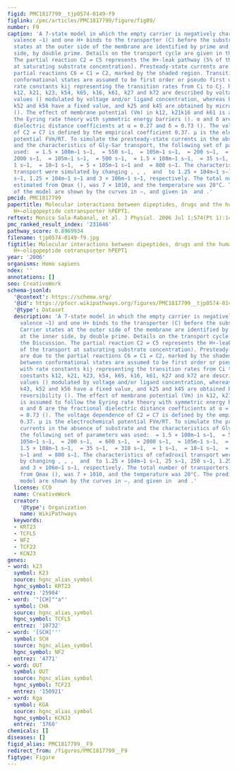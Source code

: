 ```yaml
---
figid: PMC1817799__tjp0574-0149-f9
figlink: /pmc/articles/PMC1817799/figure/fig09/
number: F9
caption: 'A 7-state model in which the empty carrier is negatively charged (apparent
  valence −1) and one H+ binds to the transporter (C) before the substrate (S). Carrier
  states at the outer side of the membrane are identified by prime and, at the inner
  side, by double prime. Details on the transport cycle are given in the Discussion.
  The partial reaction C2 ⇌ C5 represents the H+-leak pathway (5% of the transport
  at saturating substrate concentration). Presteady-state currents are due to the
  partial reactions C6 ⇌ C1 ⇌ C2, marked by the shaded region. Transitions between
  conformational states are assumed to be first order or pseudo first order, with
  rate constants kij representing the transition rates from Ci to Cj. Rate constants
  k12, k21, k23, k54, k65, k16, k61, k27 and k72 are described by voltage-independent
  values () modulated by voltage and/or ligand concentration, whereas k32, k34, k43,
  k52 and k56 have a fixed value, and k25 and k45 are obtained by microscopic reversibility
  (). The effect of membrane potential (Vm) in k12, k21k16 and k61 is assumed to follow
  the Eyring rate theory with symmetric energy barriers (). α and δ are the fractional
  dielectric distance coefficients at α = 0.27 and δ = 0.73 (). The voltage dependence
  of C2 ⇌ C7 is defined by the empirical coefficient 0.37. μ is the electrochemical
  potential FVm/RT. To simulate the presteady-state currents in the absence of substrate
  and the characteristics of Gly-Sar transport, the following set of parameters was
  used:  = 1.5 × 108m−1 s−1,  = 550 s−1,  = 105m−1 s−1,  = 200 s−1,  = 600 s−1,  =
  2000 s−1,  = 105m−1 s−1,  = 500 s−1,  = 1.5 × 108m−1 s−1,  = 35 s−1,  = 310 s−1,  =
  1 s−1,  = 10−1 s−1,  = 5 × 105m−1 s−1 and  = 800 s−1. The characteristics of cefadroxil
  transport were simulated by changing , , ,  and  to 1.25 × 104m−1 s−1, 25 s−1, 250
  s−1, 1.25 × 104m−1 s−1 and 3 × 106m−1 s−1, respectively. The total number of transporters,
  estimated from Qmax (), was 7 × 1010, and the temperature was 20°C. The predictions
  of the model are shown by the curves in –, and given in  and .'
pmcid: PMC1817799
papertitle: Molecular interactions between dipeptides, drugs and the human intestinal
  H+–oligopeptide cotransporter hPEPT1.
reftext: Monica Sala-Rabanal, et al. J Physiol. 2006 Jul 1;574(Pt 1):149-166.
pmc_ranked_result_index: '231646'
pathway_score: 0.8969934
filename: tjp0574-0149-f9.jpg
figtitle: Molecular interactions between dipeptides, drugs and the human intestinal
  H+–oligopeptide cotransporter hPEPT1
year: '2006'
organisms: Homo sapiens
ndex: ''
annotations: []
seo: CreativeWork
schema-jsonld:
  '@context': https://schema.org/
  '@id': https://pfocr.wikipathways.org/figures/PMC1817799__tjp0574-0149-f9.html
  '@type': Dataset
  description: 'A 7-state model in which the empty carrier is negatively charged (apparent
    valence −1) and one H+ binds to the transporter (C) before the substrate (S).
    Carrier states at the outer side of the membrane are identified by prime and,
    at the inner side, by double prime. Details on the transport cycle are given in
    the Discussion. The partial reaction C2 ⇌ C5 represents the H+-leak pathway (5%
    of the transport at saturating substrate concentration). Presteady-state currents
    are due to the partial reactions C6 ⇌ C1 ⇌ C2, marked by the shaded region. Transitions
    between conformational states are assumed to be first order or pseudo first order,
    with rate constants kij representing the transition rates from Ci to Cj. Rate
    constants k12, k21, k23, k54, k65, k16, k61, k27 and k72 are described by voltage-independent
    values () modulated by voltage and/or ligand concentration, whereas k32, k34,
    k43, k52 and k56 have a fixed value, and k25 and k45 are obtained by microscopic
    reversibility (). The effect of membrane potential (Vm) in k12, k21k16 and k61
    is assumed to follow the Eyring rate theory with symmetric energy barriers ().
    α and δ are the fractional dielectric distance coefficients at α = 0.27 and δ
    = 0.73 (). The voltage dependence of C2 ⇌ C7 is defined by the empirical coefficient
    0.37. μ is the electrochemical potential FVm/RT. To simulate the presteady-state
    currents in the absence of substrate and the characteristics of Gly-Sar transport,
    the following set of parameters was used:  = 1.5 × 108m−1 s−1,  = 550 s−1,  =
    105m−1 s−1,  = 200 s−1,  = 600 s−1,  = 2000 s−1,  = 105m−1 s−1,  = 500 s−1,  =
    1.5 × 108m−1 s−1,  = 35 s−1,  = 310 s−1,  = 1 s−1,  = 10−1 s−1,  = 5 × 105m−1
    s−1 and  = 800 s−1. The characteristics of cefadroxil transport were simulated
    by changing , , ,  and  to 1.25 × 104m−1 s−1, 25 s−1, 250 s−1, 1.25 × 104m−1 s−1
    and 3 × 106m−1 s−1, respectively. The total number of transporters, estimated
    from Qmax (), was 7 × 1010, and the temperature was 20°C. The predictions of the
    model are shown by the curves in –, and given in  and .'
  license: CC0
  name: CreativeWork
  creator:
    '@type': Organization
    name: WikiPathways
  keywords:
  - KRT23
  - TCFL5
  - NF2
  - TCF23
  - KCNJ3
genes:
- word: k23
  symbol: K23
  source: hgnc_alias_symbol
  hgnc_symbol: KRT23
  entrez: '25984'
- word: '"[CH]""a"'
  symbol: CHA
  source: hgnc_alias_symbol
  hgnc_symbol: TCFL5
  entrez: '10732'
- word: '[SCH]'''
  symbol: SCH
  source: hgnc_alias_symbol
  hgnc_symbol: NF2
  entrez: '4771'
- word: OUT
  symbol: OUT
  source: hgnc_alias_symbol
  hgnc_symbol: TCF23
  entrez: '150921'
- word: Kga
  symbol: KGA
  source: hgnc_alias_symbol
  hgnc_symbol: KCNJ3
  entrez: '3760'
chemicals: []
diseases: []
figid_alias: PMC1817799__F9
redirect_from: /figures/PMC1817799__F9
figtype: Figure
---
```

